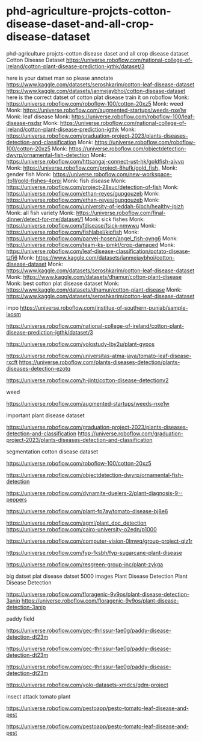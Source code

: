 # phd-agriculture-projcts-cotton-disease-daset-and-all-crop-disease-dataset
phd-agriculture projcts-cotton disease daset and all crop disease dataset
Cotton Disease Dataset
https://universe.roboflow.com/national-college-of-ireland/cotton-plant-disease-prediction-igthk/dataset/3


 here is your datset man so please annotate https://www.kaggle.com/datasets/seroshkarim/cotton-leaf-disease-dataset
 https://www.kaggle.com/datasets/janmejaybhoi/cotton-disease-dataset
 here is the correct datset of cotton plat disease train it on roboflow
 Monk: https://universe.roboflow.com/roboflow-100/cotton-20xz5
 Monk: weed
 Monk: https://universe.roboflow.com/augmented-startups/weeds-nxe1w
 Monk: leaf disease
 Monk: https://universe.roboflow.com/roboflow-100/leaf-disease-nsdsr
 Monk: https://universe.roboflow.com/national-college-of-ireland/cotton-plant-disease-prediction-igthk
 Monk: https://universe.roboflow.com/graduation-project-2023/plants-diseases-detection-and-classification
 Monk: https://universe.roboflow.com/roboflow-100/cotton-20xz5
 Monk: https://universe.roboflow.com/objectdetection-dwyrp/ornamental-fish-detection
 Monk: https://universe.roboflow.com/httsangaj-connect-ust-hk/goldfish-aivvq
 Monk: https://universe.roboflow.com/project-8hufk/gold_fish_
 Monk: gender fish
 Monk: https://universe.roboflow.com/new-workspace-itp1l/gold-fishes-4prpi
 Monk: fish disease
 Monk: https://universe.roboflow.com/project-28suc/detection-of-fish
 Monk: https://universe.roboflow.com/ethan-reyes/gupgouzeb
 Monk: https://universe.roboflow.com/ethan-reyes/gupgouzeb
 Monk: https://universe.roboflow.com/university-of-jeddah-6ibch/healthy-ipizh
 Monk: all fish variety
 Monk: https://universe.roboflow.com/final-dinner/detect-for-me/dataset/1
 Monk: sick fishes
 Monk: https://universe.roboflow.com/fdisease/fsick-nmwwu
 Monk: https://universe.roboflow.com/fishlabel/kiofish
 Monk: https://universe.roboflow.com/parvej-hosen/angel_fish-oyng6
 Monk: https://universe.roboflow.com/team-ks-ipmkt/crop-damaged
 Monk: https://universe.roboflow.com/leaf-disease-classification/potato-disease-tzfi6
 Monk: https://www.kaggle.com/datasets/janmejaybhoi/cotton-disease-dataset
 Monk: https://www.kaggle.com/datasets/seroshkarim/cotton-leaf-disease-dataset
 Monk: https://www.kaggle.com/datasets/dhamur/cotton-plant-disease
Monk: best cotton plat disease dataset
Monk: https://www.kaggle.com/datasets/dhamur/cotton-plant-disease
 Monk: https://www.kaggle.com/datasets/seroshkarim/cotton-leaf-disease-dataset 

 impo
 https://universe.roboflow.com/institue-of-southern-punjab/sample-ixosm

 https://universe.roboflow.com/national-college-of-ireland/cotton-plant-disease-prediction-igthk/dataset/3

 https://universe.roboflow.com/yolostudy-lby2u/plant-gypos

 https://universe.roboflow.com/universitas-atma-jaya/tomato-leaf-disease-rxcft
 https://universe.roboflow.com/plants-diseases-detection/plants-diseases-detection-ezotq

 https://universe.roboflow.com/h-jintr/cotton-disease-detectionv2

 weed



 https://universe.roboflow.com/augmented-startups/weeds-nxe1w


important plant disease dataset

https://universe.roboflow.com/graduation-project-2023/plants-diseases-detection-and-classification
https://universe.roboflow.com/graduation-project-2023/plants-diseases-detection-and-classification

segmentation cotton disease dataset

https://universe.roboflow.com/roboflow-100/cotton-20xz5

https://universe.roboflow.com/objectdetection-dwyrp/ornamental-fish-detection

https://universe.roboflow.com/dynamite-duelers-2/plant-diagnosis-9--peppers

https://universe.roboflow.com/plant-fp7ay/tomato-disease-bj8e6

https://universe.roboflow.com/agml/plant_doc_detection
https://universe.roboflow.com/cairo-university-o2edn/p1000

https://universe.roboflow.com/computer-vision-0lmwq/group-project-qiz1r

https://universe.roboflow.com/fyp-fksbh/fyp-sugarcane-plant-disease

https://universe.roboflow.com/resgreen-group-inc/plant-zykga

big datset plat disease datset 5000 images 
 Plant Disease Detection
  Plant Disease Detection

  https://universe.roboflow.com/floragenic-9v9os/plant-disease-detection-3anip
  https://universe.roboflow.com/floragenic-9v9os/plant-disease-detection-3anip


  paddy field

  https://universe.roboflow.com/gec-thrissur-fae0g/paddy-disease-detection-dt23m

  https://universe.roboflow.com/gec-thrissur-fae0g/paddy-disease-detection-dt23m

  https://universe.roboflow.com/gec-thrissur-fae0g/paddy-disease-detection-dt23m

  https://universe.roboflow.com/yolo-datasets-xmdcs/gdm-project

  insect attack tomato plant

  https://universe.roboflow.com/pestoapp/pesto-tomato-leaf-disease-and-pest


  https://universe.roboflow.com/pestoapp/pesto-tomato-leaf-disease-and-pest

  
